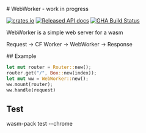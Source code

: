 # WebWorker - work in progress

[![crates.io](https://img.shields.io/crates/v/webworker.svg)](https://crates.io/crates/webworker)
[![Released API docs](https://docs.rs/webworker/badge.svg)](https://docs.rs/webworker)
[![GHA Build Status](https://github.com/mehmetcansahin/webworker/workflows/CI/badge.svg)](https://github.com/mehmetcansahin/webworker/actions?query=workflow%3ACI)

WebWorker is a simple web server for a wasm

Request -> CF Worker -> WebWorker -> Response

## Example

```rust
let mut router = Router::new();
router.get("/", Box::new(index));
let mut ww = WebWorker::new();
ww.mount(router);
ww.handle(request)
```

## Test

wasm-pack test --chrome
